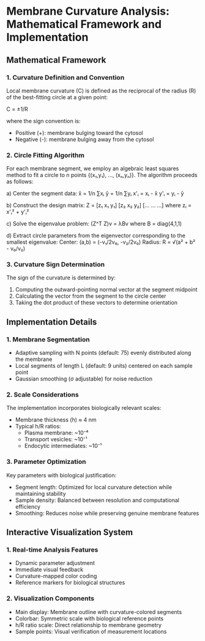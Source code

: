 # Membrane Curvature Analysis: Mathematical Framework and Implementation

## Mathematical Framework

### 1. Curvature Definition and Convention
Local membrane curvature (C) is defined as the reciprocal of the radius (R) of the best-fitting circle at a given point:

C = ±1/R

where the sign convention is:
- Positive (+): membrane bulging toward the cytosol
- Negative (-): membrane bulging away from the cytosol

### 2. Circle Fitting Algorithm
For each membrane segment, we employ an algebraic least squares method to fit a circle to n points {(x₁,y₁), ..., (xₙ,yₙ)}. The algorithm proceeds as follows:

a) Center the segment data:
   x̄ = 1/n ∑xᵢ
   ȳ = 1/n ∑yᵢ
   x'ᵢ = xᵢ - x̄
   y'ᵢ = yᵢ - ȳ

b) Construct the design matrix:
   Z = [z₁ x₁ y₁]
      [z₂ x₂ y₂]
      [... ... ...]
   where zᵢ = x'ᵢ² + y'ᵢ²

c) Solve the eigenvalue problem:
   (Z^T Z)v = λBv
   where B = diag(4,1,1)

d) Extract circle parameters from the eigenvector corresponding to the smallest eigenvalue:
   Center: (a,b) = (-v₁/2v₀, -v₂/2v₀)
   Radius: R = √(a² + b² - v₀/v₂)

### 3. Curvature Sign Determination
The sign of the curvature is determined by:
1. Computing the outward-pointing normal vector at the segment midpoint
2. Calculating the vector from the segment to the circle center
3. Taking the dot product of these vectors to determine orientation

## Implementation Details

### 1. Membrane Segmentation
- Adaptive sampling with N points (default: 75) evenly distributed along the membrane
- Local segments of length L (default: 9 units) centered on each sample point
- Gaussian smoothing (σ adjustable) for noise reduction

### 2. Scale Considerations
The implementation incorporates biologically relevant scales:
- Membrane thickness (h) ≈ 4 nm
- Typical h/R ratios:
  * Plasma membrane: ~10⁻⁴
  * Transport vesicles: ~10⁻¹
  * Endocytic intermediates: ~10⁻¹

### 3. Parameter Optimization
Key parameters with biological justification:
- Segment length: Optimized for local curvature detection while maintaining stability
- Sample density: Balanced between resolution and computational efficiency
- Smoothing: Reduces noise while preserving genuine membrane features

## Interactive Visualization System

### 1. Real-time Analysis Features
- Dynamic parameter adjustment
- Immediate visual feedback
- Curvature-mapped color coding
- Reference markers for biological structures

### 2. Visualization Components
- Main display: Membrane outline with curvature-colored segments
- Colorbar: Symmetric scale with biological reference points
- h/R ratio scale: Direct relationship to membrane geometry
- Sample points: Visual verification of measurement locations
